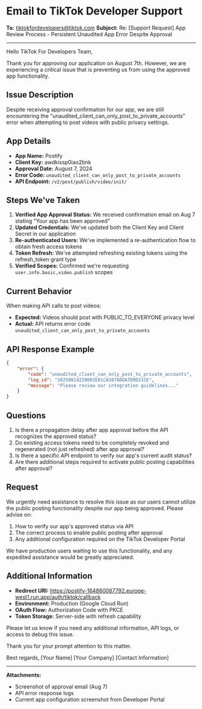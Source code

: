 # Email to TikTok Developer Support

**To:** tiktokfordevelopers@tiktok.com
**Subject:** Re: [Support Request] App Review Process - Persistent Unaudited App Error Despite Approval

---

Hello TikTok For Developers Team,

Thank you for approving our application on August 7th. However, we are experiencing a critical issue that is preventing us from using the approved app functionality.

## Issue Description

Despite receiving approval confirmation for our app, we are still encountering the "unaudited_client_can_only_post_to_private_accounts" error when attempting to post videos with public privacy settings.

## App Details

- **App Name:** Postify
- **Client Key:** awdkixsp0iao2bnk
- **Approval Date:** August 7, 2024
- **Error Code:** `unaudited_client_can_only_post_to_private_accounts`
- **API Endpoint:** `/v2/post/publish/video/init/`

## Steps We've Taken

1. **Verified App Approval Status:** We received confirmation email on Aug 7 stating "Your app has been approved"
2. **Updated Credentials:** We've updated both the Client Key and Client Secret in our application
3. **Re-authenticated Users:** We've implemented a re-authentication flow to obtain fresh access tokens
4. **Token Refresh:** We've attempted refreshing existing tokens using the refresh_token grant type
5. **Verified Scopes:** Confirmed we're requesting `user.info.basic,video.publish` scopes

## Current Behavior

When making API calls to post videos:
- **Expected:** Videos should post with PUBLIC_TO_EVERYONE privacy level
- **Actual:** API returns error code `unaudited_client_can_only_post_to_private_accounts`

## API Response Example

```json
{
    "error": {
        "code": "unaudited_client_can_only_post_to_private_accounts",
        "log_id": "20250814220001E01CA387ADDA7D0D21CE",
        "message": "Please review our integration guidelines..."
    }
}
```

## Questions

1. Is there a propagation delay after app approval before the API recognizes the approved status?
2. Do existing access tokens need to be completely revoked and regenerated (not just refreshed) after app approval?
3. Is there a specific API endpoint to verify our app's current audit status?
4. Are there additional steps required to activate public posting capabilities after approval?

## Request

We urgently need assistance to resolve this issue as our users cannot utilize the public posting functionality despite our app being approved. Please advise on:

1. How to verify our app's approved status via API
2. The correct process to enable public posting after approval
3. Any additional configuration required on the TikTok Developer Portal

We have production users waiting to use this functionality, and any expedited assistance would be greatly appreciated.

## Additional Information

- **Redirect URI:** https://postify-164860087792.europe-west1.run.app/auth/tiktok/callback
- **Environment:** Production (Google Cloud Run)
- **OAuth Flow:** Authorization Code with PKCE
- **Token Storage:** Server-side with refresh capability

Please let us know if you need any additional information, API logs, or access to debug this issue.

Thank you for your prompt attention to this matter.

Best regards,
[Your Name]
[Your Company]
[Contact Information]

---

**Attachments:**
- Screenshot of approval email (Aug 7)
- API error response logs
- Current app configuration screenshot from Developer Portal